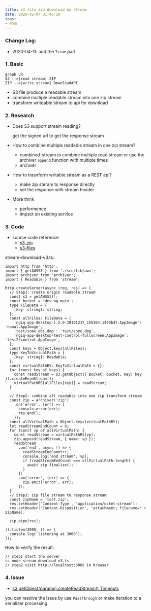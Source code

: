```yaml
---
title: s3 file zip download by stream
date: 2020-02-07 01:46:10
tags: 
- 代码
---
```

### Change Log:
- 2020-04-11: add the `Issue` part

### 1. Basic
```mermaid
graph LR
S3 -->|read stream| ZIP
ZIP -->|write stream| DownloadAPI
```
- S3 file produce a readable stream
- combine multiple readable stream into one zip stream
- transform writeable stream to api for download


### 2. Research
- Does S3 support stream reading?

    get the signed url to get the response stream 
- How to combine multiple readable stream in one zip stream?
    - combined-stream to combine multiple read stream or use the archiver `append` function with multiple times
    - archiver
- How to trasnform writable stream as a REST api?
    - make zip steram to response directly
    - set the response with stream header
- More think
    - performence
    - impact on existing service

### 3. Code
- source code reference
    - [s3-zip](https://github.com/orangewise/s3-zip)
    - [s3-files](https://github.com/orangewise/s3-files)

stream-download-v3.ts:
```
import http from 'http';
import { getAWSS3 } from './src/lib/aws';
import archiver from 'archiver';
import { Readable } from 'stream';

http.createServer(async (req, res) => {
  // Step1: create origin readable stream
  const s3 = getAWSS3();
  const bucket = 'dev-ng-main';
  type FileData = {
    [key: string]: string;
  };
  const allFiles: FileData = {
    'ngiq-app-desktop-1.2.0-20191217_155304.1493b47.AppImage': 'nomal.AppImage',
    'test/some_obj.dmg': 'test/some.dmg',
    'ngiq-app-desktop-test-control-fullscreen.AppImage': 'test2/control.AppImage',
  };
  const keys = Object.keys(allFiles);
  type KeyToVirtualPath = {
    [key: string]: Readable;
  };
  const virtualPathRS: KeyToVirtualPath = {};
  for (const key of keys) {
    const readStream = s3.getObject({ Bucket: bucket, Key: key }).createReadStream();
    virtualPathRS[allFiles[key]] = readStream;
  }

  // Step2: combine all readable into one zip transform stream
  const zip = archiver('zip')
    .on('error', (err) => {
      console.error(err);
      res.end();
    });
  const allVirtualPath = Object.keys(virtualPathRS);
  let readStreamEndCount = 0;
  for (const vp of allVirtualPath) {
    const readStream = virtualPathRS[vp];
    zip.append(readStream, { name: vp });
    readStream
      .on('end', async () => {
        readStreamEndCount++;
        console.log('end stream', vp);
        if (readStreamEndCount === allVirtualPath.length) {
          await zip.finalize();
        }
      })
      .on('error', (err) => {
        zip.emit('error', err);
      });
  }
  // Step3: zip file stream to response stream
  const zipName = 'test.zip';
  res.setHeader('Content-Type', 'application/octet-stream');
  res.setHeader('Content-Disposition', 'attachment; filename=' + zipName);

  zip.pipe(res);

}).listen(3000, () => {
  console.log('listening at 3000');
});
```

How to verify the result:
```
// step1 start the server
ts-node stream-download-v3.ts
// step2 visit http://localhost:3000 in browser
```

### 4. Issue
- [s3.getObject(params).createReadStream() Timeouts ](https://github.com/aws/aws-sdk-js/issues/2087)

you can resolve the issue by use `PassThrough` or make iteration to a serializer processing.